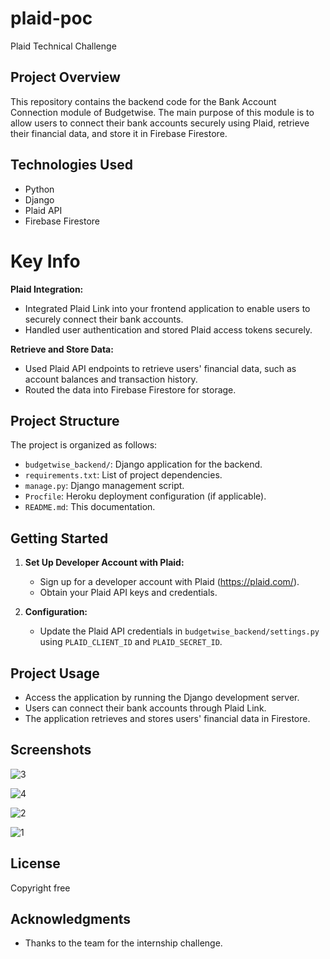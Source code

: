 # plaid-poc
Plaid Technical Challenge

## Project Overview

This repository contains the backend code for the Bank Account Connection module of Budgetwise. The main purpose of this module is to allow users to connect their bank accounts securely using Plaid, retrieve their financial data, and store it in Firebase Firestore.

## Technologies Used

- Python
- Django
- Plaid API
- Firebase Firestore

# Key Info

**Plaid Integration:**
   - Integrated Plaid Link into your frontend application to enable users to securely connect their bank accounts.
   - Handled user authentication and stored Plaid access tokens securely.

**Retrieve and Store Data:**
   - Used Plaid API endpoints to retrieve users' financial data, such as account balances and transaction history.
   - Routed the data into Firebase Firestore for storage.


## Project Structure

The project is organized as follows:

- `budgetwise_backend/`: Django application for the backend.
- `requirements.txt`: List of project dependencies.
- `manage.py`: Django management script.
- `Procfile`: Heroku deployment configuration (if applicable).
- `README.md`: This documentation.

## Getting Started

1. **Set Up Developer Account with Plaid:**
   - Sign up for a developer account with Plaid (https://plaid.com/).
   - Obtain your Plaid API keys and credentials.

2. **Configuration:**
   - Update the Plaid API credentials in `budgetwise_backend/settings.py` using `PLAID_CLIENT_ID` and `PLAID_SECRET_ID`.

## Project Usage

- Access the application by running the Django development server.
- Users can connect their bank accounts through Plaid Link.
- The application retrieves and stores users' financial data in Firestore.

## Screenshots
![3](https://github.com/techchallenger7765/plaid-poc/assets/146533891/841b7590-fc9b-4878-bd5e-37403d6de5b6)

![4](https://github.com/techchallenger7765/plaid-poc/assets/146533891/6bec797b-93ed-4202-bfb6-565fc0afe756)

![2](https://github.com/techchallenger7765/plaid-poc/assets/146533891/3f549191-c4cb-4f97-866a-6f259b08c22b)

![1](https://github.com/techchallenger7765/plaid-poc/assets/146533891/dc4210de-81bc-4d21-8064-9512ee6216e4)


## License
Copyright free

## Acknowledgments

- Thanks to the team for the internship challenge.
